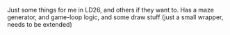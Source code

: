 Just some things for me in LD26, and others if they want to. Has a maze generator, and game-loop logic, and some draw stuff (just a small wrapper, needs to be extended)

